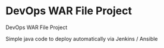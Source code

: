 # DevOps WAR File Project

DevOps WAR File Project

Simple java code to deploy automatically via Jenkins / Ansible
